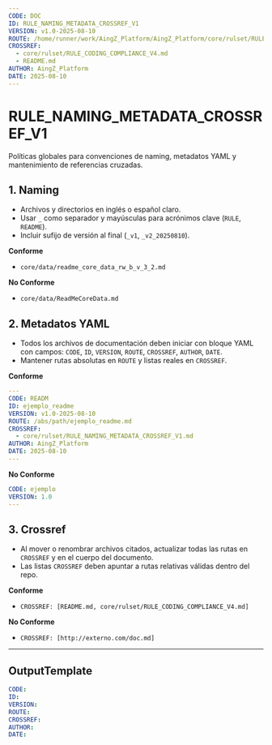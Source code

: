 ```yaml
---
CODE: DOC
ID: RULE_NAMING_METADATA_CROSSREF_V1
VERSION: v1.0-2025-08-10
ROUTE: /home/runner/work/AingZ_Platform/AingZ_Platform/core/rulset/RULE_NAMING_METADATA_CROSSREF_V1.md
CROSSREF:
  - core/rulset/RULE_CODING_COMPLIANCE_V4.md
  - README.md
AUTHOR: AingZ_Platform
DATE: 2025-08-10
---
```

# RULE_NAMING_METADATA_CROSSREF_V1

Políticas globales para convenciones de naming, metadatos YAML y mantenimiento de referencias cruzadas.

## 1. Naming
- Archivos y directorios en inglés o español claro.
- Usar `_` como separador y mayúsculas para acrónimos clave (`RULE`, `README`).
- Incluir sufijo de versión al final (`_v1`, `_v2_20250810`).

**Conforme**
- `core/data/readme_core_data_rw_b_v_3_2.md`

**No Conforme**
- `core/data/ReadMeCoreData.md`

## 2. Metadatos YAML
- Todos los archivos de documentación deben iniciar con bloque YAML con campos: `CODE`, `ID`, `VERSION`, `ROUTE`, `CROSSREF`, `AUTHOR`, `DATE`.
- Mantener rutas absolutas en `ROUTE` y listas reales en `CROSSREF`.

**Conforme**
```yaml
---
CODE: READM
ID: ejemplo_readme
VERSION: v1.0-2025-08-10
ROUTE: /abs/path/ejemplo_readme.md
CROSSREF:
  - core/rulset/RULE_NAMING_METADATA_CROSSREF_V1.md
AUTHOR: AingZ_Platform
DATE: 2025-08-10
---
```

**No Conforme**
```yaml
CODE: ejemplo
VERSION: 1.0
---
```

## 3. Crossref
- Al mover o renombrar archivos citados, actualizar todas las rutas en `CROSSREF` y en el cuerpo del documento.
- Las listas `CROSSREF` deben apuntar a rutas relativas válidas dentro del repo.

**Conforme**
- `CROSSREF: [README.md, core/rulset/RULE_CODING_COMPLIANCE_V4.md]`

**No Conforme**
- `CROSSREF: [http://externo.com/doc.md]`

---
## OutputTemplate
```yaml
CODE:
ID:
VERSION:
ROUTE:
CROSSREF:
AUTHOR:
DATE:
```
